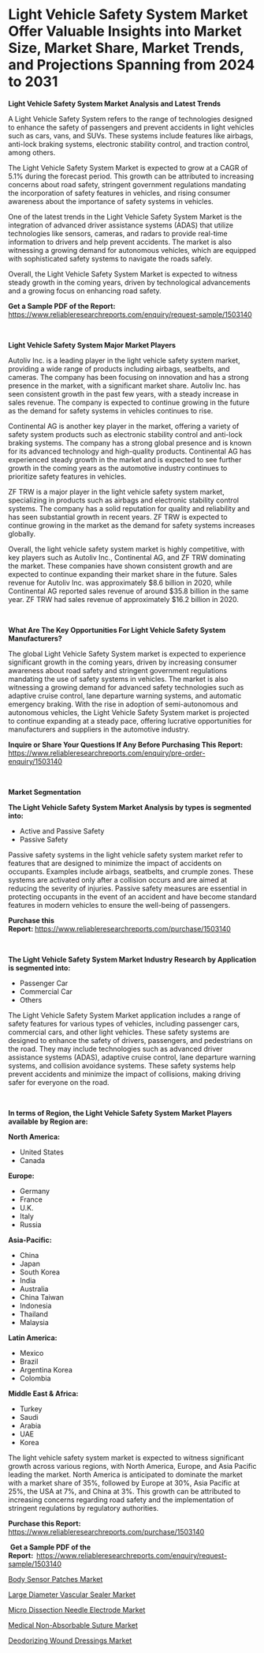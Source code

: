 <p><h1>Light Vehicle Safety System Market Offer Valuable Insights into Market Size, Market Share, Market Trends, and Projections Spanning from 2024 to 2031</h1></p><p><strong>Light Vehicle Safety System Market Analysis and Latest Trends</strong></p>
<p><p>A Light Vehicle Safety System refers to the range of technologies designed to enhance the safety of passengers and prevent accidents in light vehicles such as cars, vans, and SUVs. These systems include features like airbags, anti-lock braking systems, electronic stability control, and traction control, among others.</p><p>The Light Vehicle Safety System Market is expected to grow at a CAGR of 5.1% during the forecast period. This growth can be attributed to increasing concerns about road safety, stringent government regulations mandating the incorporation of safety features in vehicles, and rising consumer awareness about the importance of safety systems in vehicles.</p><p>One of the latest trends in the Light Vehicle Safety System Market is the integration of advanced driver assistance systems (ADAS) that utilize technologies like sensors, cameras, and radars to provide real-time information to drivers and help prevent accidents. The market is also witnessing a growing demand for autonomous vehicles, which are equipped with sophisticated safety systems to navigate the roads safely.</p><p>Overall, the Light Vehicle Safety System Market is expected to witness steady growth in the coming years, driven by technological advancements and a growing focus on enhancing road safety.</p></p>
<p><strong>Get a Sample PDF of the Report:&nbsp;</strong> <a href="https://www.reliableresearchreports.com/enquiry/request-sample/1503140">https://www.reliableresearchreports.com/enquiry/request-sample/1503140</a></p>
<p>&nbsp;</p>
<p><strong>Light Vehicle Safety System Major Market Players</strong></p>
<p><p>Autoliv Inc. is a leading player in the light vehicle safety system market, providing a wide range of products including airbags, seatbelts, and cameras. The company has been focusing on innovation and has a strong presence in the market, with a significant market share. Autoliv Inc. has seen consistent growth in the past few years, with a steady increase in sales revenue. The company is expected to continue growing in the future as the demand for safety systems in vehicles continues to rise.</p><p>Continental AG is another key player in the market, offering a variety of safety system products such as electronic stability control and anti-lock braking systems. The company has a strong global presence and is known for its advanced technology and high-quality products. Continental AG has experienced steady growth in the market and is expected to see further growth in the coming years as the automotive industry continues to prioritize safety features in vehicles.</p><p>ZF TRW is a major player in the light vehicle safety system market, specializing in products such as airbags and electronic stability control systems. The company has a solid reputation for quality and reliability and has seen substantial growth in recent years. ZF TRW is expected to continue growing in the market as the demand for safety systems increases globally.</p><p>Overall, the light vehicle safety system market is highly competitive, with key players such as Autoliv Inc., Continental AG, and ZF TRW dominating the market. These companies have shown consistent growth and are expected to continue expanding their market share in the future. Sales revenue for Autoliv Inc. was approximately $8.6 billion in 2020, while Continental AG reported sales revenue of around $35.8 billion in the same year. ZF TRW had sales revenue of approximately $16.2 billion in 2020.</p></p>
<p>&nbsp;</p>
<p><strong>What Are The Key Opportunities For Light Vehicle Safety System Manufacturers?</strong></p>
<p><p>The global Light Vehicle Safety System market is expected to experience significant growth in the coming years, driven by increasing consumer awareness about road safety and stringent government regulations mandating the use of safety systems in vehicles. The market is also witnessing a growing demand for advanced safety technologies such as adaptive cruise control, lane departure warning systems, and automatic emergency braking. With the rise in adoption of semi-autonomous and autonomous vehicles, the Light Vehicle Safety System market is projected to continue expanding at a steady pace, offering lucrative opportunities for manufacturers and suppliers in the automotive industry.</p></p>
<p><strong>Inquire or Share Your Questions If Any Before Purchasing This Report:</strong> <a href="https://www.reliableresearchreports.com/enquiry/pre-order-enquiry/1503140">https://www.reliableresearchreports.com/enquiry/pre-order-enquiry/1503140</a></p>
<p>&nbsp;</p>
<p><strong>Market Segmentation</strong></p>
<p><strong>The Light Vehicle Safety System Market Analysis by types is segmented into:</strong></p>
<p><ul><li>Active and Passive Safety</li><li>Passive Safety</li></ul></p>
<p><p>Passive safety systems in the light vehicle safety system market refer to features that are designed to minimize the impact of accidents on occupants. Examples include airbags, seatbelts, and crumple zones. These systems are activated only after a collision occurs and are aimed at reducing the severity of injuries. Passive safety measures are essential in protecting occupants in the event of an accident and have become standard features in modern vehicles to ensure the well-being of passengers.</p></p>
<p><strong>Purchase this Report:&nbsp;</strong><a href="https://www.reliableresearchreports.com/purchase/1503140">https://www.reliableresearchreports.com/purchase/1503140</a></p>
<p>&nbsp;</p>
<p><strong>The Light Vehicle Safety System Market Industry Research by Application is segmented into:</strong></p>
<p><ul><li>Passenger Car</li><li>Commercial Car</li><li>Others</li></ul></p>
<p><p>The Light Vehicle Safety System Market application includes a range of safety features for various types of vehicles, including passenger cars, commercial cars, and other light vehicles. These safety systems are designed to enhance the safety of drivers, passengers, and pedestrians on the road. They may include technologies such as advanced driver assistance systems (ADAS), adaptive cruise control, lane departure warning systems, and collision avoidance systems. These safety systems help prevent accidents and minimize the impact of collisions, making driving safer for everyone on the road.</p></p>
<p>&nbsp;</p>
<p><strong>In terms of Region, the Light Vehicle Safety System Market Players available by Region are:</strong></p>
<p>
    <p> <strong> North America: </strong>
        <ul>
            <li>United States</li>
            <li>Canada</li>
        </ul>
        </p> 
    <p> <strong> Europe: </strong>
        <ul>
            <li>Germany</li>
            <li>France</li>
            <li>U.K.</li>
            <li>Italy</li>
            <li>Russia</li>
        </ul>
        </p> 
    <p> <strong> Asia-Pacific: </strong>
        <ul>
            <li>China</li>
            <li>Japan</li>
            <li>South Korea</li>
            <li>India</li>
            <li>Australia</li>
            <li>China Taiwan</li>
            <li>Indonesia</li>
            <li>Thailand</li>
            <li>Malaysia</li>
        </ul>
        </p> 
    <p> <strong> Latin America: </strong>
        <ul>
            <li>Mexico</li>
            <li>Brazil</li>
            <li>Argentina Korea</li>
            <li>Colombia</li>
        </ul>
        </p> 
    <p> <strong> Middle East & Africa: </strong>
        <ul>
            <li>Turkey</li>
            <li>Saudi</li>
            <li>Arabia</li>
            <li>UAE</li>
            <li>Korea</li>
        </ul>
    </p>
    </p>
<p><p>The light vehicle safety system market is expected to witness significant growth across various regions, with North America, Europe, and Asia Pacific leading the market. North America is anticipated to dominate the market with a market share of 35%, followed by Europe at 30%, Asia Pacific at 25%, the USA at 7%, and China at 3%. This growth can be attributed to increasing concerns regarding road safety and the implementation of stringent regulations by regulatory authorities.</p></p>
<p><strong>Purchase this Report: </strong><a href="https://www.reliableresearchreports.com/purchase/1503140">https://www.reliableresearchreports.com/purchase/1503140</a></p>
<p>&nbsp;<strong>Get a Sample PDF of the Report:&nbsp;&nbsp;</strong><a href="https://www.reliableresearchreports.com/enquiry/request-sample/1503140">https://www.reliableresearchreports.com/enquiry/request-sample/1503140</a></p>
<p><strong></strong></p>
<p><p><a href="https://medium.com/@juwanhirthe/body-sensor-patches-market-size-cagr-trends-2024-2030-cf991d58c8b0">Body Sensor Patches Market</a></p><p><a href="https://medium.com/@juwanhirthe/large-diameter-vascular-sealer-market-report-reveals-the-latest-trends-and-growth-opportunities-of-7a07b43d1187">Large Diameter Vascular Sealer Market</a></p><p><a href="https://medium.com/@juwanhirthe/micro-dissection-needle-electrode-market-competitive-analysis-market-trends-and-forecast-to-2031-4144fc175b6f">Micro Dissection Needle Electrode Market</a></p><p><a href="https://medium.com/@juwanhirthe/medical-non-absorbable-suture-nbsp-market-focuses-on-market-share-size-and-projected-forecast-till-f523c655efcc">Medical Non-Absorbable Suture Market</a></p><p><a href="https://medium.com/@juwanhirthe/deodorizing-wound-dressings-market-trends-and-market-analysis-forecasted-for-period-2024-2031-321592b29106">Deodorizing Wound Dressings Market</a></p></p>